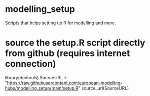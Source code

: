# modelling_setup
Scripts that helps setting up R for modelling and more. 

# source the setup.R script directly from github (requires internet connection)

library(devtools)
SourceURL <- "https://raw.githubusercontent.com/european-modelling-hubs/modelling_setup/main/setup.R"
source_url(SourceURL)